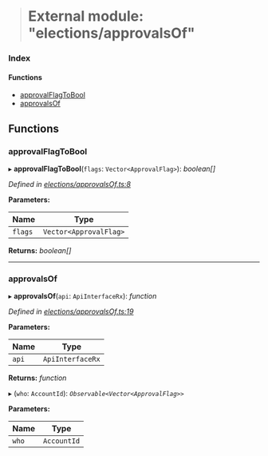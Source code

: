 > # External module: "elections/approvalsOf"

### Index

#### Functions

* [approvalFlagToBool](_elections_approvalsof_.md#approvalflagtobool)
* [approvalsOf](_elections_approvalsof_.md#approvalsof)

## Functions

###  approvalFlagToBool

▸ **approvalFlagToBool**(`flags`: `Vector<ApprovalFlag>`): *boolean[]*

*Defined in [elections/approvalsOf.ts:8](https://github.com/polkadot-js/api/blob/efb38db/packages/api-derive/src/elections/approvalsOf.ts#L8)*

**Parameters:**

Name | Type |
------ | ------ |
`flags` | `Vector<ApprovalFlag>` |

**Returns:** *boolean[]*

___

###  approvalsOf

▸ **approvalsOf**(`api`: `ApiInterfaceRx`): *function*

*Defined in [elections/approvalsOf.ts:19](https://github.com/polkadot-js/api/blob/efb38db/packages/api-derive/src/elections/approvalsOf.ts#L19)*

**Parameters:**

Name | Type |
------ | ------ |
`api` | `ApiInterfaceRx` |

**Returns:** *function*

▸ (`who`: `AccountId`): *`Observable<Vector<ApprovalFlag>>`*

**Parameters:**

Name | Type |
------ | ------ |
`who` | `AccountId` |